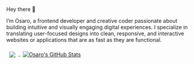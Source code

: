 Hey there 👋

I’m Osaro, a frontend developer and creative coder passionate about building intuitive and visually engaging digital experiences. I specialize in translating user-focused designs into clean, responsive, and interactive websites or applications that are as fast as they are functional.

<a href="https://github.com/osaro123">
  <img align="center" style="margin:0.5rem" src="https://github-readme-stats.vercel.app/api/top-langs/?username=osaro123&hide=html,css&title_color=ffffff&text_color=c9cacc&icon_color=4AB197&bg_color=1A2B34" />
</a>

<a href="https://github.com/osaro123">
  <img align="center" style="margin:0.5rem" src="https://github-readme-stats.vercel.app/api?username=osaro123&show_icons=true&line_height=27&count_private=true&title_color=ffffff&text_color=c9cacc&icon_color=4AB097&bg_color=1A2B34" alt="Osaro's GitHub Stats" />
</a>
